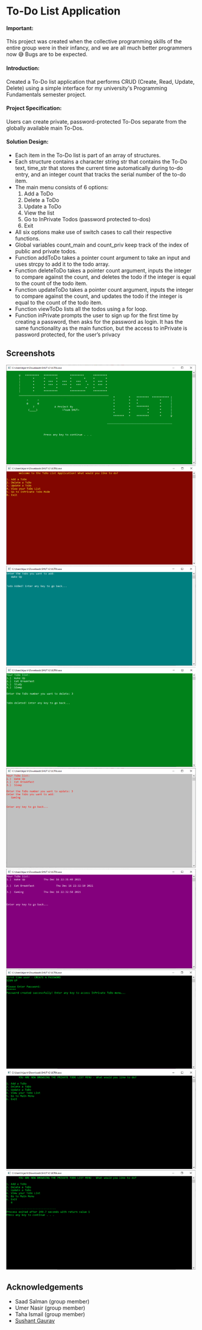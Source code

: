 # To-Do List Application

#### Important:
This project was created when the collective programming skills of the entire group were in their infancy, and we are all much better programmers now :sweat_smile: Bugs are to be expected.

#### Introduction:
Created a To-Do list application that performs CRUD (Create, Read, Update, Delete) using a simple interface for my university's Programming Fundamentals semester project.

#### Project Specification:
Users can create private, password-protected To-Dos separate from the globally available main To-Dos.

#### Solution Design:
- Each item in the To-Do list is part of an array of structures.
- Each structure contains a character string str that contains the To-Do text, time_str that stores the current time automatically during to-do entry, and an integer count that tracks the serial number of the to-do item.
- The main menu consists of 6 options:
    1. Add a ToDo
    2. Delete a ToDo
    3. Update a ToDo
    4. View the list
    5. Go to InPrivate Todos (password protected to-dos)
    6. Exit
- All six options make use of switch cases to call their respective functions.
- Global variables count_main and count_priv keep track of the index of public and private todos.
- Function addToDo takes a pointer count argument to take an input and uses strcpy to add it to the todo array.
- Function deleteToDo takes a pointer count argument, inputs the integer to compare against the count, and deletes the todo if the integer is equal to the count of the todo item.
- Function updateToDo takes a pointer count argument, inputs the integer to compare against the count, and updates the todo if the integer is equal to the count of the todo item.
- Function viewToDo lists all the todos using a for loop.
- Function inPrivate prompts the user to sign up for the first time by creating a password, then asks for the password as login. It has the same functionality as the main function, but the access to inPrivate is password protected, for the user’s privacy
## Screenshots

![The Splash Screen](./screenshots/1.png)
![The main menu](./screenshots/2.png)
![Add a ToDo](./screenshots/3.png)
![Delete a ToDo](./screenshots/4.png)
![Update a ToDo](./screenshots/5.png)
![View your ToDo](./screenshots/6.png)
![Logging in the InPrivate Mode](./screenshots/7.png)
![Main menu for the InPrivate Mode](./screenshots/8.png)
![ Exit](./screenshots/9.png)


## Acknowledgements

 - Saad Salman (group member)
 - Umer Nasir (group member)
 - Taha Ismail (group member)
 - [Sushant Gaurav](https://www.geeksforgeeks.org/todo-app-in-c-language/)

